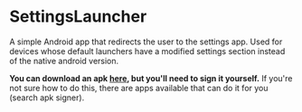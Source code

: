 # SettingsLauncher

A simple Android app that redirects the user to the settings app. Used for devices whose default launchers have a modified settings section instead of the native android version.

**You can download an apk [here](https://github.com/powwu/settingslauncher/actions/runs/16536219290/artifacts/3620214945), but you'll need to sign it yourself.** If you're not sure how to do this, there are apps available that can do it for you (search apk signer).
